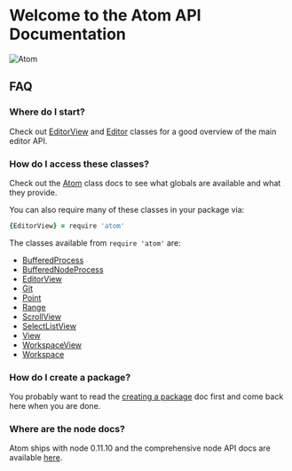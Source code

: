 # Welcome to the Atom API Documentation  

![Atom](https://cloud.githubusercontent.com/assets/72919/2874231/3af1db48-d3dd-11e3-98dc-6066f8bc766f.png)

## FAQ

### Where do I start?

Check out [EditorView][EditorView] and [Editor][Editor] classes for a good
overview of the main editor API.

### How do I access these classes?

Check out the [Atom][Atom] class docs to see what globals are available and
what they provide.

You can also require many of these classes in your package via:

```coffee
{EditorView} = require 'atom'
```

The classes available from `require 'atom'` are:
  * [BufferedProcess][BufferedProcess]
  * [BufferedNodeProcess][BufferedNodeProcess]
  * [EditorView][EditorView]
  * [Git][Git]
  * [Point][Point]
  * [Range][Range]
  * [ScrollView][ScrollView]
  * [SelectListView][SelectListView]
  * [View][View]
  * [WorkspaceView][WorkspaceView]
  * [Workspace][Workspace]

### How do I create a package?

You probably want to read the [creating a package][creating-a-package]
doc first and come back here when you are done.

### Where are the node docs?

Atom ships with node 0.11.10 and the comprehensive node API docs are available
[here][node-docs].

[Atom]: ../classes/Atom.html
[BufferedProcess]: https://atom.io/docs/api/v0.98.0/api/classes/BufferedProcess.html
[BufferedNodeProcess]: https://atom.io/docs/api/v0.98.0/api/classes/BufferedNodeProcess.html
[Editor]: https://atom.io/docs/api/v0.98.0/api/classes/Editor.html
[EditorView]: https://atom.io/docs/api/v0.98.0/api/classes/EditorView.html
[Git]: https://atom.io/docs/api/v0.98.0/api/classes/Git.html
[Point]: https://atom.io/docs/api/v0.98.0/api/classes/Point.html
[Range]: https://atom.io/docs/api/v0.98.0/api/classes/Range.html
[ScrollView]: https://atom.io/docs/api/v0.98.0/api/classes/ScrollView.html
[SelectListView]: https://atom.io/docs/api/v0.98.0/api/classes/SelectListView.html
[View]: https://atom.io/docs/api/v0.98.0/api/classes/View.html
[WorkspaceView]: https://atom.io/docs/api/v0.98.0/api/classes/WorkspaceView.html
[Workspace]: https://atom.io/docs/api/v0.98.0/api/classes/Workspace.html
[creating-a-package]: https://atom.io/docs/latest/creating-a-package
[node-docs]: http://nodejs.org/docs/v0.11.10/api
